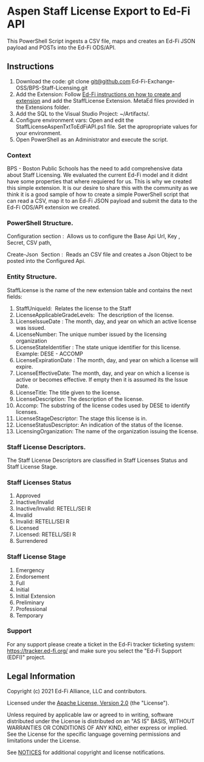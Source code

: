# Aspen Staff License Export to Ed-Fi API

This PowerShell Script ingests a CSV file, maps and creates an Ed-Fi JSON payload and POSTs into the Ed-Fi ODS/API.

## Instructions
1. Download the code: git clone git@github.com:Ed-Fi-Exchange-OSS/BPS-Staff-Licensing.git
2. Add the Extension: Follow [Ed-Fi instructions on how to create and extension](https://techdocs.ed-fi.org/pages/viewpage.action?pageId=95259952) and add the StaffLicense Extension. MetaEd files provided in the Extensions folder.
3. Add the SQL to the Visual Studio Project: ~/Artifacts/*.*
4. Configure environment vars: Open and edit the StaffLicenseAspenTxtToEdFiAPI.ps1 file. Set the apropropriate values for your environment.
5. Open PowerShell as an Administrator and execute the script.

### Context
BPS - Boston Public Schools has the need to add comprehensive data about Staff Licensing. We evaluated the current Ed-Fi model and it didnt have some properties that where requiered for us. This is why we created this simple extension.
It is our desire to share this with the community as we think it is a good sample of how to create a simple PowerShell script that can read a CSV, map it to an Ed-Fi JSON payload and submit the data to the Ed-Fi ODS/API extension we created.


### PowerShell Structure.

Configuration section :  Allows us to configure the Base Api Url, Key , Secret, CSV path,

Create-Json  Section :  Reads an CSV file and creates a Json Object to be posted into the Configured Api.


### Entity Structure.

StaffLicense is the name of the new extension table and contains the next fields:

1. StaffUniqueId:  Relates the license to the Staff
2. LicenseApplicableGradeLevels:  The description of the license.
3. LicenseIssueDate : The month, day, and year on which an active license was issued.
4. LicenseNumber: The unique number issued by the licensing organization
5. LicenseStateIdentifier : The state unique identifier for this license. Example: DESE - ACCOMP
6. LicenseExpirationDate : The month, day, and year on which a license will expire.
7. LicenseEffectiveDate: The month, day, and year on which a license is active or becomes effective. If empty then it is assumed its the Issue Date.
8. LicenseTitle: The title given to the license.
9. LicenseDescription: The description of the license.
10. Accomp: The substring of the license codes used by DESE to identify licenses.
11. LicenseStageDescriptor: The stage this license is in.
12. LicenseStatusDescriptor: An indication of the status of the license.
13. LicensingOrganization: The name of the organization issuing the license.

### Staff License Descriptors.

The Staff License Descriptors are classified in Staff Licenses Status and Staff License Stage.


### Staff Licenses Status

1. Approved
2. Inactive/Invalid
3. Inactive/Invalid: RETELL/SEI R
4. Invalid
5. Invalid: RETELL/SEI R
6. Licensed
7. Licensed: RETELL/SEI R
8. Surrendered


### Staff License Stage

1. Emergency
2. Endorsement
3. Full
4. Initial
5. Initial Extension
6. Preliminary
7. Professional
8. Temporary


### Support
For any support please create a ticket in the Ed-Fi tracker ticketing system: https://tracker.ed-fi.org/ and make sure you select the "Ed-Fi Support (EDFI)" project. 

## Legal Information
Copyright (c) 2021 Ed-Fi Alliance, LLC and contributors.

Licensed under the [Apache License, Version 2.0](LICENSE) (the "License").

Unless required by applicable law or agreed to in writing, software distributed
under the License is distributed on an "AS IS" BASIS, WITHOUT WARRANTIES OR
CONDITIONS OF ANY KIND, either express or implied. See the License for the
specific language governing permissions and limitations under the License.

See [NOTICES](NOTICES.md) for additional copyright and license notifications.